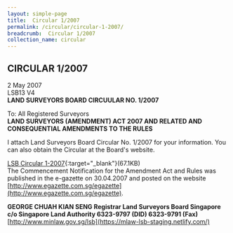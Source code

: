 ```yaml
---
layout: simple-page
title:  Circular 1/2007
permalink: /circular/circular-1-2007/
breadcrumb:  Circular 1/2007
collection_name: circular
---
```


CIRCULAR 1/2007
---

2 May 2007<br>
LSB13 V4<br>
**LAND SURVEYORS BOARD CIRCUULAR NO. 1/2007**<br>


To: All Registered Surveyors <br>
**LAND SURVEYORS (AMENDMENT) ACT 2007 AND RELATED AND CONSEQUENTIAL AMENDMENTS TO THE RULES**

I attach Land Surveyors Board Circular No. 1/2007 for your information. You can also obtain the Circular at the Board's website.

[LSB Circular 1-2007](/files/linkclick481d.pdf){:target="_blank"}(67.1KB)<br>
The Commencement Notification for the Amendment Act and Rules was published in the e-gazette on 30.04.2007 and posted on the website <br> [http://www.egazette.com.sg/egazette](http://www.egazette.com.sg/egazette).

**GEORGE CHUAH KIAN SENG Registrar Land Surveyors Board Singapore**<br>
**c/o Singapore Land Authority 6323-9797 (DID) 6323-9791 (Fax)**<br>
[http://www.minlaw.gov.sg/lsb](https://mlaw-lsb-staging.netlify.com/)
